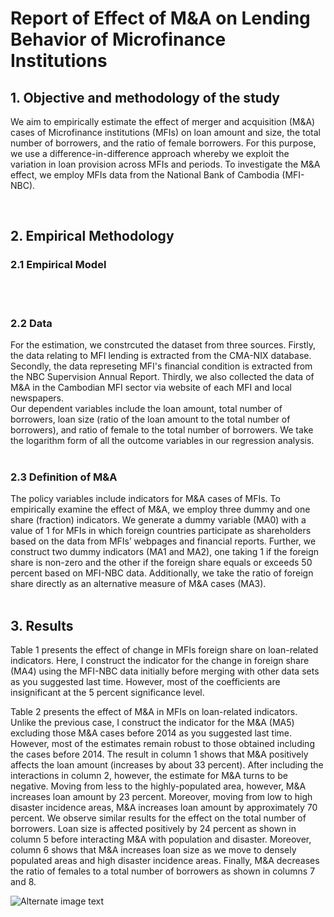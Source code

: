 # Report of Effect of M&A on Lending Behavior of Microfinance Institutions

## 1. Objective and methodology of the study
We aim to empirically estimate the effect of merger and acquisition (M&A) cases of Microfinance institutions (MFIs) on loan amount and size, the total number of borrowers, and the ratio of female borrowers. For this purpose, we use a difference-in-difference approach whereby we exploit the variation in loan provision across MFIs and periods. To investigate the M&A effect, we employ MFIs data from the National Bank of Cambodia (MFI-NBC).  

<br>


## 2. Empirical Methodology 



### 2.1 Empirical Model


<br><br>

### 2.2 Data
For the estimation, we constrcuted the dataset from three sources. Firstly, the data relating to MFI lending is extracted from the CMA-NIX database. Secondly, the data represeting MFI's financial condition is extracted from the NBC Supervision Annual Report. Thirdly, we also collected the data of M&A in the Cambodian MFI sector via website of each MFI and local newspapers.
<br>
Our dependent variables include the loan amount, total number of borrowers, loan size (ratio of the loan amount to the total number of borrowers), and ratio of female to the total number of borrowers. We take the logarithm form of all the outcome variables in our regression analysis.
<br><br>

### 2.3 Definition of M&A
The policy variables include indicators for M&A cases of MFIs. To empirically examine the effect of M&A, we employ three dummy and one share (fraction) indicators. We generate a dummy variable (MA0) with a value of 1 for MFIs in which foreign countries participate as shareholders based on the data from MFIs’ webpages and financial reports. Further, we construct two dummy indicators (MA1 and MA2), one taking 1 if the foreign share is non-zero and the other if the foreign share equals or exceeds 50 percent based on MFI-NBC data. Additionally, we take the ratio of foreign share directly as an alternative measure of M&A cases (MA3).
<br><br>

## 3. Results 
Table 1 presents the effect of change in MFIs foreign share on loan-related indicators. Here, I construct the indicator for the change in foreign share (MA4) using the MFI-NBC data initially before merging with other data sets as you suggested last time. However, most of the coefficients are insignificant at the 5 percent significance level.

Table 2 presents the effect of M&A in MFIs on loan-related indicators. Unlike the previous case, I construct the indicator for the M&A (MA5) excluding those M&A cases before 2014 as you suggested last time. However, most of the estimates remain robust to those obtained including the cases before 2014. The result in column 1 shows that M&A positively affects the loan amount (increases by about 33 percent). After including the interactions in column 2, however, the estimate for M&A turns to be negative. Moving from less to the highly-populated area, however, M&A increases loan amount by 23 percent. Moreover, moving from low to high disaster incidence areas, M&A increases loan amount by approximately 70 percent. We observe similar results for the effect on the total number of borrowers. Loan size is affected positively by 24 percent as shown in column 5 before interacting M&A with population and disaster. Moreover, column 6 shows that M&A increases loan size as we move to densely populated areas and high disaster incidence areas. Finally, M&A decreases the ratio of females to a total number of borrowers as shown in columns 7 and 8.


![Alternate image text](/Graph_Event_Study/EventStudy.png)


